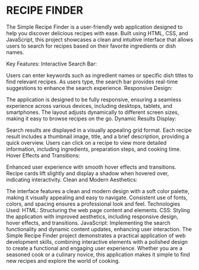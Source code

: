 
# RECIPE FINDER

The Simple Recipe Finder is a user-friendly web application designed to help you discover delicious recipes with ease. Built using HTML, CSS, and JavaScript, this project showcases a clean and intuitive interface that allows users to search for recipes based on their favorite ingredients or dish names.

Key Features:
Interactive Search Bar:

Users can enter keywords such as ingredient names or specific dish titles to find relevant recipes.
As users type, the search bar provides real-time suggestions to enhance the search experience.
Responsive Design:

The application is designed to be fully responsive, ensuring a seamless experience across various devices, including desktops, tablets, and smartphones.
The layout adjusts dynamically to different screen sizes, making it easy to browse recipes on the go.
Dynamic Results Display:

Search results are displayed in a visually appealing grid format.
Each recipe result includes a thumbnail image, title, and a brief description, providing a quick overview.
Users can click on a recipe to view more detailed information, including ingredients, preparation steps, and cooking time.
Hover Effects and Transitions:

Enhanced user experience with smooth hover effects and transitions.
Recipe cards lift slightly and display a shadow when hovered over, indicating interactivity.
Clean and Modern Aesthetics:

The interface features a clean and modern design with a soft color palette, making it visually appealing and easy to navigate.
Consistent use of fonts, colors, and spacing ensures a professional look and feel.
Technologies Used:
HTML: Structuring the web page content and elements.
CSS: Styling the application with improved aesthetics, including responsive design, hover effects, and transitions.
JavaScript: Implementing the search functionality and dynamic content updates, enhancing user interaction.
The Simple Recipe Finder project demonstrates a practical application of web development skills, combining interactive elements with a polished design to create a functional and engaging user experience. Whether you are a seasoned cook or a culinary novice, this application makes it simple to find new recipes and explore the world of cooking.
